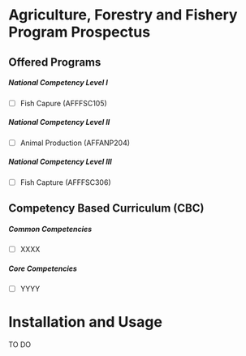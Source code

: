 Agriculture, Forestry and Fishery Program Prospectus
============

Offered Programs
------------

##### National Competency Level I
 - [ ] Fish Capure (AFFFSC105)

##### National Competency Level II
 - [ ] Animal Production (AFFANP204)

##### National Competency Level III
 - [ ] Fish Capture (AFFFSC306)


Competency Based Curriculum (CBC)
---------

##### Common Competencies
 - [ ] XXXX

##### Core Competencies
 - [ ] YYYY


Installation and Usage
=====================

TO DO

